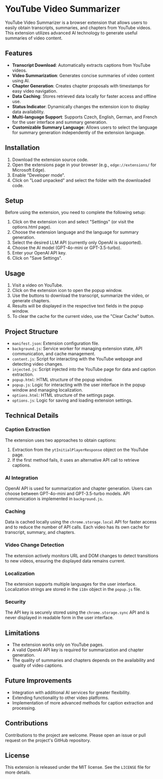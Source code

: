 # YouTube Video Summarizer

YouTube Video Summarizer is a browser extension that allows users to easily obtain transcripts, summaries, and chapters from YouTube videos. This extension utilizes advanced AI technology to generate useful summaries of video content.

## Features

- **Transcript Download**: Automatically extracts captions from YouTube videos.
- **Video Summarization**: Generates concise summaries of video content using AI.
- **Chapter Generation**: Creates chapter proposals with timestamps for easy video navigation.
- **Data Caching**: Stores retrieved data locally for faster access and offline use.
- **Status Indicator**: Dynamically changes the extension icon to display data availability.
- **Multi-language Support**: Supports Czech, English, German, and French for the user interface and summary generation.
- **Customizable Summary Language**: Allows users to select the language for summary generation independently of the extension language.

## Installation

1. Download the extension source code.
2. Open the extensions page in your browser (e.g., `edge://extensions/` for Microsoft Edge).
3. Enable "Developer mode".
4. Click on "Load unpacked" and select the folder with the downloaded code.

## Setup

Before using the extension, you need to complete the following setup:

1. Click on the extension icon and select "Settings" (or visit the options.html page).
2. Choose the extension language and the language for summary generation.
3. Select the desired LLM API (currently only OpenAI is supported).
4. Choose the AI model (GPT-4o-mini or GPT-3.5-turbo).
5. Enter your OpenAI API key.
6. Click on "Save Settings".

## Usage

1. Visit a video on YouTube.
2. Click on the extension icon to open the popup window.
3. Use the buttons to download the transcript, summarize the video, or generate chapters.
4. Results will be displayed in the respective text fields in the popup window.
5. To clear the cache for the current video, use the "Clear Cache" button.

## Project Structure

- `manifest.json`: Extension configuration file.
- `background.js`: Service worker for managing extension state, API communication, and cache management.
- `content.js`: Script for interacting with the YouTube webpage and detecting video changes.
- `injected.js`: Script injected into the YouTube page for data and caption extraction.
- `popup.html`: HTML structure of the popup window.
- `popup.js`: Logic for interacting with the user interface in the popup window and managing localization.
- `options.html`: HTML structure of the settings page.
- `options.js`: Logic for saving and loading extension settings.

## Technical Details

### Caption Extraction

The extension uses two approaches to obtain captions:
1. Extraction from the `ytInitialPlayerResponse` object on the YouTube page.
2. If the first method fails, it uses an alternative API call to retrieve captions.

### AI Integration

OpenAI API is used for summarization and chapter generation. Users can choose between GPT-4o-mini and GPT-3.5-turbo models. API communication is implemented in `background.js`.

### Caching

Data is cached locally using the `chrome.storage.local` API for faster access and to reduce the number of API calls. Each video has its own cache for transcript, summary, and chapters.

### Video Change Detection

The extension actively monitors URL and DOM changes to detect transitions to new videos, ensuring the displayed data remains current.

### Localization

The extension supports multiple languages for the user interface. Localization strings are stored in the `i18n` object in the `popup.js` file.

### Security

The API key is securely stored using the `chrome.storage.sync` API and is never displayed in readable form in the user interface.

## Limitations

- The extension works only on YouTube pages.
- A valid OpenAI API key is required for summarization and chapter generation.
- The quality of summaries and chapters depends on the availability and quality of video captions.

## Future Improvements

- Integration with additional AI services for greater flexibility.
- Extending functionality to other video platforms.
- Implementation of more advanced methods for caption extraction and processing.

## Contributions

Contributions to the project are welcome. Please open an issue or pull request on the project's GitHub repository.

## License

This extension is released under the MIT license. See the `LICENSE` file for more details.
